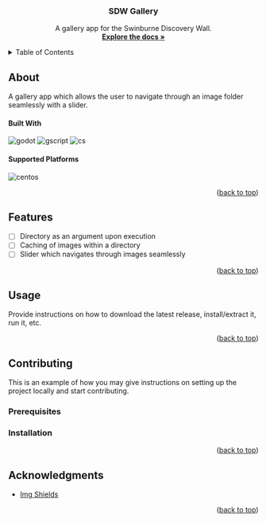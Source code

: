 <!-- Improved compatibility of back to top link: See: https://github.com/othneildrew/Best-README-Template/pull/73 -->
<a name="readme-top"></a>
<!-- PROJECT LOGO -->
<div align="center">
  <h3 align="center">SDW Gallery</h3>

  <p align="center">
    A gallery app for the Swinburne Discovery Wall.
    <br />
    <a href="https://github.com/othneildrew/Best-README-Template"><strong>Explore the docs »</strong></a>
    <br />
  </p>
</div>


<!-- TABLE OF CONTENTS -->
<details>
  <summary>Table of Contents</summary>
  <ol>
    <li>
      <a href="#about">About</a>
      <ul>
        <li><a href="#built-with">Built With</a></li>
        <li><a href="#supported-platforms">Supported Platforms</a></li>
      </ul>
    </li>
    <li><a href="#features">Features</a></li>
    <li><a href="#usage">Usage</a></li>
    <li>
      <a href="#contributing">Contributing</a>
      <ul>
        <li><a href="#prerequisites">Prerequisites</a></li>
        <li><a href="#installation">Installation</a></li>
      </ul>
    </li>
    <li><a href="#acknowledgments">Acknowledgments</a></li>
  </ol>
</details>



<!-- ABOUT -->
## About

A gallery app which allows the user to navigate through an image folder seamlessly with a slider.

#### Built With
![godot]
![gscript]
![cs]

#### Supported Platforms
![centos]

<p align="right">(<a href="#readme-top">back to top</a>)</p>



<!-- FEATURES -->
## Features

- [ ] Directory as an argument upon execution
- [ ] Caching of images within a directory
- [ ] Slider which navigates through images seamlessly

<p align="right">(<a href="#readme-top">back to top</a>)</p>



<!-- USAGE -->
## Usage

Provide instructions on how to download the latest release, install/extract it, run it, etc.

<p align="right">(<a href="#readme-top">back to top</a>)</p>



<!-- CONTRIBUTING -->
## Contributing

This is an example of how you may give instructions on setting up the project locally and start contributing.

### Prerequisites



### Installation



<p align="right">(<a href="#readme-top">back to top</a>)</p>



<!-- ACKNOWLEDGMENTS -->
## Acknowledgments

* [Img Shields](https://shields.io)

<p align="right">(<a href="#readme-top">back to top</a>)</p>



<!-- MARKDOWN LINKS & IMAGES -->
<!-- https://www.markdownguide.org/basic-syntax/#reference-style-links -->
[centos]: https://img.shields.io/badge/Cent%20OS-262577?style=for-the-badge&logo=CentOS&logoColor=white
[cs]: https://img.shields.io/badge/C%23-239120?style=for-the-badge&logo=c-sharp&logoColor=white
[godot]: https://img.shields.io/badge/Godot-20232A?style=for-the-badge&logo=godot-engine&logoColor=61DAFB
[gscript]: https://img.shields.io/badge/GScript-20232A?style=for-the-badge&logo=godot-engine&logoColor=61DAFB
